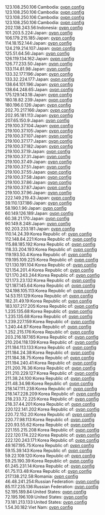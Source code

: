 123.108.250.106:Cambodia: [ovpn config](vpn/123_108_250_106.ovpn)  
123.108.250.106:Cambodia: [ovpn config](vpn/123_108_250_106.ovpn)  
123.108.250.106:Cambodia: [ovpn config](vpn/123_108_250_106.ovpn)  
123.108.250.106:Cambodia: [ovpn config](vpn/123_108_250_106.ovpn)  
202.138.243.56:Indonesia: [ovpn config](vpn/202_138_243_56.ovpn)  
101.203.5.224:Japan: [ovpn config](vpn/101_203_5_224.ovpn)  
106.179.215.185:Japan: [ovpn config](vpn/106_179_215_185.ovpn)  
114.18.152.144:Japan: [ovpn config](vpn/114_18_152_144.ovpn)  
124.219.214.107:Japan: [ovpn config](vpn/124_219_214_107.ovpn)  
125.51.64.56:Japan: [ovpn config](vpn/125_51_64_56.ovpn)  
126.119.134.162:Japan: [ovpn config](vpn/126_119_134_162.ovpn)  
126.77.233.50:Japan: [ovpn config](vpn/126_77_233_50.ovpn)  
133.114.81.98:Japan: [ovpn config](vpn/133_114_81_98.ovpn)  
133.32.177.196:Japan: [ovpn config](vpn/133_32_177_196.ovpn)  
133.32.224.177:Japan: [ovpn config](vpn/133_32_224_177.ovpn)  
138.64.101.196:Japan: [ovpn config](vpn/138_64_101_196.ovpn)  
138.64.248.65:Japan: [ovpn config](vpn/138_64_248_65.ovpn)  
175.129.143.18:Japan: [ovpn config](vpn/175_129_143_18.ovpn)  
180.18.82.239:Japan: [ovpn config](vpn/180_18_82_239.ovpn)  
180.196.0.126:Japan: [ovpn config](vpn/180_196_0_126.ovpn)  
202.70.217.166:Japan: [ovpn config](vpn/202_70_217_166.ovpn)  
202.95.181.113:Japan: [ovpn config](vpn/202_95_181_113.ovpn)  
207.65.150.9:Japan: [ovpn config](vpn/207_65_150_9.ovpn)  
219.100.37.104:Japan: [ovpn config](vpn/219_100_37_104.ovpn)  
219.100.37.105:Japan: [ovpn config](vpn/219_100_37_105.ovpn)  
219.100.37.107:Japan: [ovpn config](vpn/219_100_37_107.ovpn)  
219.100.37.177:Japan: [ovpn config](vpn/219_100_37_177.ovpn)  
219.100.37.182:Japan: [ovpn config](vpn/219_100_37_182.ovpn)  
219.100.37.19:Japan: [ovpn config](vpn/219_100_37_19.ovpn)  
219.100.37.31:Japan: [ovpn config](vpn/219_100_37_31.ovpn)  
219.100.37.49:Japan: [ovpn config](vpn/219_100_37_49.ovpn)  
219.100.37.51:Japan: [ovpn config](vpn/219_100_37_51.ovpn)  
219.100.37.55:Japan: [ovpn config](vpn/219_100_37_55.ovpn)  
219.100.37.58:Japan: [ovpn config](vpn/219_100_37_58.ovpn)  
219.100.37.86:Japan: [ovpn config](vpn/219_100_37_86.ovpn)  
219.100.37.87:Japan: [ovpn config](vpn/219_100_37_87.ovpn)  
219.100.37.96:Japan: [ovpn config](vpn/219_100_37_96.ovpn)  
222.149.219.43:Japan: [ovpn config](vpn/222_149_219_43.ovpn)  
39.110.137.186:Japan: [ovpn config](vpn/39_110_137_186.ovpn)  
58.190.1.96:Japan: [ovpn config](vpn/58_190_1_96.ovpn)  
60.149.126.189:Japan: [ovpn config](vpn/60_149_126_189.ovpn)  
60.38.21.170:Japan: [ovpn config](vpn/60_38_21_170.ovpn)  
90.149.8.248:Japan: [ovpn config](vpn/90_149_8_248.ovpn)  
92.203.233.181:Japan: [ovpn config](vpn/92_203_233_181.ovpn)  
110.14.24.39:Korea Republic of: [ovpn config](vpn/110_14_24_39.ovpn)  
112.148.84.221:Korea Republic of: [ovpn config](vpn/112_148_84_221.ovpn)  
115.88.185.192:Korea Republic of: [ovpn config](vpn/115_88_185_192.ovpn)  
118.33.204.193:Korea Republic of: [ovpn config](vpn/118_33_204_193.ovpn)  
119.193.50.4:Korea Republic of: [ovpn config](vpn/119_193_50_4.ovpn)  
119.195.109.225:Korea Republic of: [ovpn config](vpn/119_195_109_225.ovpn)  
121.130.191.104:Korea Republic of: [ovpn config](vpn/121_130_191_104.ovpn)  
121.154.201.4:Korea Republic of: [ovpn config](vpn/121_154_201_4.ovpn)  
121.170.243.244:Korea Republic of: [ovpn config](vpn/121_170_243_244.ovpn)  
121.173.23.132:Korea Republic of: [ovpn config](vpn/121_173_23_132.ovpn)  
121.187.145.64:Korea Republic of: [ovpn config](vpn/121_187_145_64.ovpn)  
124.198.105.113:Korea Republic of: [ovpn config](vpn/124_198_105_113.ovpn)  
14.53.151.129:Korea Republic of: [ovpn config](vpn/14_53_151_129.ovpn)  
182.31.49.19:Korea Republic of: [ovpn config](vpn/182_31_49_19.ovpn)  
183.107.217.205:Korea Republic of: [ovpn config](vpn/183_107_217_205.ovpn)  
1.235.135.68:Korea Republic of: [ovpn config](vpn/1_235_135_68.ovpn)  
1.235.135.68:Korea Republic of: [ovpn config](vpn/1_235_135_68.ovpn)  
1.239.227.159:Korea Republic of: [ovpn config](vpn/1_239_227_159.ovpn)  
1.240.44.87:Korea Republic of: [ovpn config](vpn/1_240_44_87.ovpn)  
1.252.215.176:Korea Republic of: [ovpn config](vpn/1_252_215_176.ovpn)  
203.216.187.165:Korea Republic of: [ovpn config](vpn/203_216_187_165.ovpn)  
210.204.118.139:Korea Republic of: [ovpn config](vpn/210_204_118_139.ovpn)  
211.184.113.133:Korea Republic of: [ovpn config](vpn/211_184_113_133.ovpn)  
211.184.24.38:Korea Republic of: [ovpn config](vpn/211_184_24_38.ovpn)  
211.184.38.75:Korea Republic of: [ovpn config](vpn/211_184_38_75.ovpn)  
211.194.240.41:Korea Republic of: [ovpn config](vpn/211_194_240_41.ovpn)  
211.200.76.36:Korea Republic of: [ovpn config](vpn/211_200_76_36.ovpn)  
211.210.229.127:Korea Republic of: [ovpn config](vpn/211_210_229_127.ovpn)  
211.38.24.100:Korea Republic of: [ovpn config](vpn/211_38_24_100.ovpn)  
211.48.34.98:Korea Republic of: [ovpn config](vpn/211_48_34_98.ovpn)  
218.147.111.238:Korea Republic of: [ovpn config](vpn/218_147_111_238.ovpn)  
218.147.228.209:Korea Republic of: [ovpn config](vpn/218_147_228_209.ovpn)  
218.233.72.225:Korea Republic of: [ovpn config](vpn/218_233_72_225.ovpn)  
218.37.44.201:Korea Republic of: [ovpn config](vpn/218_37_44_201.ovpn)  
220.122.141.202:Korea Republic of: [ovpn config](vpn/220_122_141_202.ovpn)  
220.72.152.20:Korea Republic of: [ovpn config](vpn/220_72_152_20.ovpn)  
220.77.98.113:Korea Republic of: [ovpn config](vpn/220_77_98_113.ovpn)  
220.93.55.62:Korea Republic of: [ovpn config](vpn/220_93_55_62.ovpn)  
221.155.215.208:Korea Republic of: [ovpn config](vpn/221_155_215_208.ovpn)  
222.120.174.222:Korea Republic of: [ovpn config](vpn/222_120_174_222.ovpn)  
222.120.243.171:Korea Republic of: [ovpn config](vpn/222_120_243_171.ovpn)  
49.167.195.75:Korea Republic of: [ovpn config](vpn/49_167_195_75.ovpn)  
59.15.39.143:Korea Republic of: [ovpn config](vpn/59_15_39_143.ovpn)  
59.22.109.120:Korea Republic of: [ovpn config](vpn/59_22_109_120.ovpn)  
59.25.190.39:Korea Republic of: [ovpn config](vpn/59_25_190_39.ovpn)  
61.245.231.14:Korea Republic of: [ovpn config](vpn/61_245_231_14.ovpn)  
61.75.113.48:Korea Republic of: [ovpn config](vpn/61_75_113_48.ovpn)  
217.138.212.58:Romania: [ovpn config](vpn/217_138_212_58.ovpn)  
46.48.241.254:Russian Federation: [ovpn config](vpn/46_48_241_254.ovpn)  
85.117.235.136:Russian Federation: [ovpn config](vpn/85_117_235_136.ovpn)  
52.195.189.84:United States: [ovpn config](vpn/52_195_189_84.ovpn)  
72.195.196.109:United States: [ovpn config](vpn/72_195_196_109.ovpn)  
73.181.213.133:United States: [ovpn config](vpn/73_181_213_133.ovpn)  
1.54.30.182:Viet Nam: [ovpn config](vpn/1_54_30_182.ovpn)  
